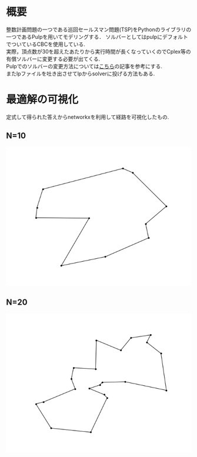 # 概要
整数計画問題の一つである巡回セールスマン問題(TSP)をPythonのライブラリの一つであるPulpを用いてモデリングする．
ソルバーとしてはpulpにデフォルトでついているCBCを使用している.  
実際，頂点数が30を超えたあたりから実行時間が長くなっていくのでCplex等の有償ソルバーに変更する必要が出てくる.  
Pulpでのソルバーの変更方法については[こちら](http://inarizuuuushi.hatenablog.com/entry/2019/03/07/090000)の記事を参考にする.  
またlpファイルを吐き出させてlpからsolverに投げる方法もある.  

# 最適解の可視化  
定式して得られた答えからnetworkxを利用して経路を可視化したもの.  
## N=10
![N10](/Picture/N10.png)
## N=20
![N20](/Picture/N20.png)
